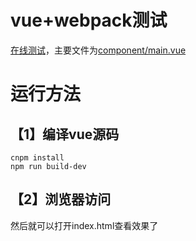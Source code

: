 # vue+webpack测试

[在线测试](https://xiangyuecn.github.io/Recorder/assets/demo-vue)，主要文件为[component/main.vue](https://github.com/xiangyuecn/Recorder/blob/master/assets/demo-vue/component/main.vue)

# 运行方法
## 【1】编译vue源码
```
cnpm install
npm run build-dev
```
## 【2】浏览器访问
然后就可以打开index.html查看效果了